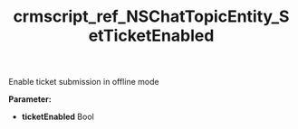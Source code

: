 ﻿---
title: crmscript_ref_NSChatTopicEntity_SetTicketEnabled
description: NSChatTopicEntity.SetTicketEnabled(Bool ticketEnabled)
intellisense: NSChatTopicEntity.SetTicketEnabled
keywords: NSChatTopicEntity, GetTicketEnabled
so.topic: reference
---

Enable ticket submission in offline mode

**Parameter:** 
 - **ticketEnabled** Bool

